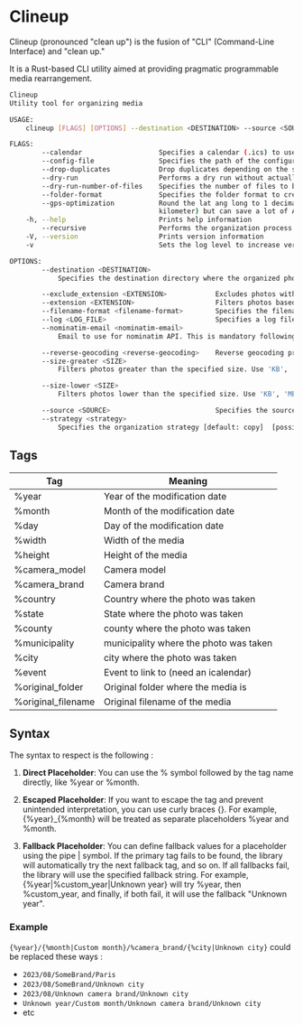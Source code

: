 # Clineup

Clineup (pronounced "clean up") is the fusion of "CLI" (Command-Line Interface) and "clean up."

It is a Rust-based CLI utility aimed at providing pragmatic programmable media rearrangement.

```sh
Clineup 
Utility tool for organizing media

USAGE:
    clineup [FLAGS] [OPTIONS] --destination <DESTINATION> --source <SOURCE>

FLAGS:
        --calendar                   Specifies a calendar (.ics) to use for %event
        --config-file                Specifies the path of the configuration file
        --drop-duplicates            Drop duplicates depending on the strategy
        --dry-run                    Performs a dry run without actually moving or renaming any files
        --dry-run-number-of-files    Specifies the number of files to be processed by the dry run
        --folder-format              Specifies the folder format to create
        --gps-optimization           Round the lat ang long to 1 decimal places. It becomes less accurate (about 1
                                     kilometer) but can save a lot of API calls.
    -h, --help                       Prints help information
        --recursive                  Performs the organization process recursively on subdirectories
    -V, --version                    Prints version information
    -v                               Sets the log level to increase verbosity

OPTIONS:
        --destination <DESTINATION>
            Specifies the destination directory where the organized photos will be stored

        --exclude_extension <EXTENSION>            Excludes photos with the specified file extensions
        --extension <EXTENSION>                    Filters photos based on file extensions
        --filename-format <filename-format>        Specifies the filename format to create
        --log <LOG_FILE>                           Specifies a log file to record the organization process
        --nominatim-email <nominatim-email>
            Email to use for nominatim API. This is mandatory following the nominatim usage policy

        --reverse-geocoding <reverse-geocoding>    Reverse geocoding provider to use [possible values: nominatim]
        --size-greater <SIZE>
            Filters photos greater than the specified size. Use 'KB', 'MB', 'GB', 'TB' or 'PB'

        --size-lower <SIZE>
            Filters photos lower than the specified size. Use 'KB', 'MB', 'GB', 'TB' or 'PB'

        --source <SOURCE>                          Specifies the source directory or file to be organized
        --strategy <strategy>
            Specifies the organization strategy [default: copy]  [possible values: copy, symlink, move]
```
## Tags 

| Tag                | Meaning                                |
|--------------------|----------------------------------------|
| %year              | Year of the modification date          |
| %month             | Month of the modification date         |
| %day               | Day of the modification date           |
| %width             | Width of the media                     |
| %height            | Height of the media                    |
| %camera_model      | Camera model                           |
| %camera_brand      | Camera brand                           |
| %country           | Country where the photo was taken      |
| %state             | State where the photo was taken        |
| %county            | county where the photo was taken       |
| %municipality      | municipality where the photo was taken |
| %city              | city where the photo was taken         |
| %event             | Event to link to (need an icalendar)   |
| %original_folder   | Original folder where the media is     |
| %original_filename | Original filename of the media         |

## Syntax

The syntax to respect is the following : 

1. **Direct Placeholder**: You can use the % symbol followed by the tag name directly, like %year or %month.

2. **Escaped Placeholder**: If you want to escape the tag and prevent unintended interpretation, you can use curly braces {}. For example, {%year}_{%month} will be treated as separate placeholders %year and %month.

3. **Fallback Placeholder**: You can define fallback values for a placeholder using the pipe | symbol. If the primary tag fails to be found, the library will automatically try the next fallback tag, and so on. If all fallbacks fail, the library will use the specified fallback string. For example, {%year|%custom_year|Unknown year} will try %year, then %custom_year, and finally, if both fail, it will use the fallback "Unknown year".

### Example

`{%year}/{%month|Custom month}/%camera_brand/{%city|Unknown city}` could be replaced these ways : 

- `2023/08/SomeBrand/Paris`
- `2023/08/SomeBrand/Unknown city`
- `2023/08/Unknown camera brand/Unknown city`
- `Unknown year/Custom month/Unknown camera brand/Unknown city`
- etc
